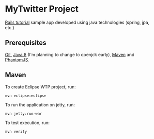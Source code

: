 MyTwitter Project
=================

[Rails tutorial](http://www.railstutorial.org/book) sample app developed using java technologies (spring, jpa, etc.)

Prerequisites
-------------

[Git](http://git-scm.com/), [Java 8](http://www.oracle.com/technetwork/java/javase/downloads/jdk8-downloads-2133151.html) (I'm planning to change to openjdk early), [Maven](http://maven.apache.org/) and [PhantomJS](http://phantomjs.org/).

Maven
------------------

To create Eclipse WTP project, run:

`mvn eclipse:eclipse`

To run the application on jetty, run:

`mvn jetty:run-war`

To test execution, run:

`mvn verify`
